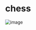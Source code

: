 # chess

![image](https://user-images.githubusercontent.com/28805464/110492092-eceffa80-8102-11eb-9949-2c54b65c1e6f.png)
